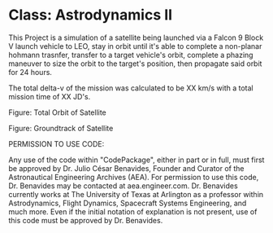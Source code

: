 # Class: Astrodynamics II

This Project is a simulation of a satellite being launched via a Falcon 9 Block V launch vehicle to LEO, stay in orbit until it's able to complete a non-planar hohmann trasnfer, transfer to a target vehicle's orbit, complete a phazing maneuver to size the orbit to the target's position, then propagate said orbit for 24 hours.

The total delta-v of the mission was calculated to be XX km/s with a total mission time of XX JD's.

Figure: Total Orbit of Satellite

Figure: Groundtrack of Satellite

PERMISSION TO USE CODE:

Any use of the code within "CodePackage", either in part or in full, must first be approved by Dr. Julio César Benavides, Founder and Curator of the Astronautical Engineering Archives (AEA). For permission to use this code, Dr. Benavides may be contacted at aea.engineer.com. Dr. Benavides currently works at The University of Texas at Arlington as a professor within Astrodynamics, Flight Dynamics, Spacecraft Systems Engineering, and much more. Even if the initial notation of explanation is not present, use of this code must be approved by Dr. Benavides.
